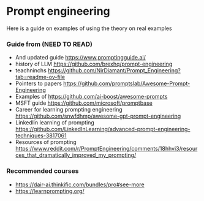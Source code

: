# Prompt engineering
Here is a guide on examples of using the theory on real examples

### Guide from (NEED TO READ)
- And updated guide https://www.promptingguide.ai/
- history of LLM https://github.com/brexhq/prompt-engineering
- teachninchs https://github.com/NirDiamant/Prompt_Engineering?tab=readme-ov-file
- Pointers to papers https://github.com/promptslab/Awesome-Prompt-Engineering
- Examples of https://github.com/ai-boost/awesome-prompts
- MSFT guide https://github.com/microsoft/promptbase
- Career for learning prompting engineering https://github.com/snwfdhmp/awesome-gpt-prompt-engineering
- Linkedlin learning of prompting https://github.com/LinkedInLearning/advanced-prompt-engineering-techniques-3817061
- Resources of prompting https://www.reddit.com/r/PromptEngineering/comments/18hhvi3/resources_that_dramatically_improved_my_prompting/

### Recommended courses
- https://dair-ai.thinkific.com/bundles/pro#see-more
- https://learnprompting.org/
